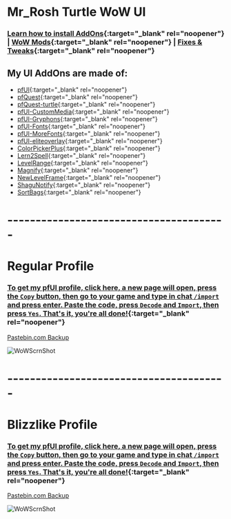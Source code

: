 # Mr_Rosh Turtle WoW UI

### [Learn how to install AddOns](https://turtle-wow.fandom.com/wiki/Addons#How_to_Install_Addons){:target="_blank" rel="noopener"} | [WoW Mods](https://turtle-wow.fandom.com/wiki/Client_Mods){:target="_blank" rel="noopener"} | [Fixes & Tweaks](https://turtle-wow.fandom.com/wiki/Client_Fixes_and_Tweaks){:target="_blank" rel="noopener"}

## My UI AddOns are made of:
* [pfUI](https://shagu.org/pfUI){:target="_blank" rel="noopener"}
* [pfQuest](http://shagu.org/pfQuest){:target="_blank" rel="noopener"}
* [pfQuest-turtle](http://shagu.org/pfQuest-turtle){:target="_blank" rel="noopener"}
* [pfUI-CustomMedia](https://github.com/mrrosh/pfUI-CustomMedia){:target="_blank" rel="noopener"}
* [pfUI-Gryphons](https://github.com/mrrosh/pfUI-Gryphons){:target="_blank" rel="noopener"}
* [pfUI-Fonts](https://github.com/shagu/pfUI-fonts){:target="_blank" rel="noopener"}
* [pfUI-MoreFonts](https://github.com/mrrosh/pfUI-MoreFonts){:target="_blank" rel="noopener"}
* [pfUI-eliteoverlay](https://github.com/shagu/pfUI-eliteoverlay){:target="_blank" rel="noopener"}
* [ColorPickerPlus](https://github.com/mrrosh/ColorPickerPlus){:target="_blank" rel="noopener"}
* [Lern2Spell](https://github.com/mrrosh/Lern2Spell){:target="_blank" rel="noopener"}
* [LevelRange](https://github.com/Spartelfant/LevelRange-Turtle){:target="_blank" rel="noopener"}
* [Magnify](https://github.com/luskanek/Magnify/){:target="_blank" rel="noopener"}
* [NewLevelFrame](https://github.com/alchem1ster/Vanilla-NewLevelFrame){:target="_blank" rel="noopener"}
* [ShaguNotify](https://github.com/shagu/ShaguNotify){:target="_blank" rel="noopener"}
* [SortBags](https://github.com/refaim/SortBags){:target="_blank" rel="noopener"}


# ---------------------------------------
# Regular Profile

### [To get my pfUI profile, click here, a new page will open, press the `Copy` button, then go to your game and type in chat `/import` and press enter. Paste the code, press `Decode` and `Import`, then press `Yes`. That's it, you're all done!](https://mrrosh.github.io/import.html){:target="_blank" rel="noopener"}

[Pastebin.com Backup](https://pastebin.com/JGe9RM13)


![WoWScrnShot](https://i.imgur.com/50FOBFo.png)

# ---------------------------------------
# Blizzlike Profile

### [To get my pfUI profile, click here, a new page will open, press the `Copy` button, then go to your game and type in chat `/import` and press enter. Paste the code, press `Decode` and `Import`, then press `Yes`. That's it, you're all done!](https://mrrosh.github.io/import2.html){:target="_blank" rel="noopener"}

[Pastebin.com Backup](https://pastebin.com/pGVuu5Cp)


![WoWScrnShot](https://i.imgur.com/pvw92YT.jpeg)

